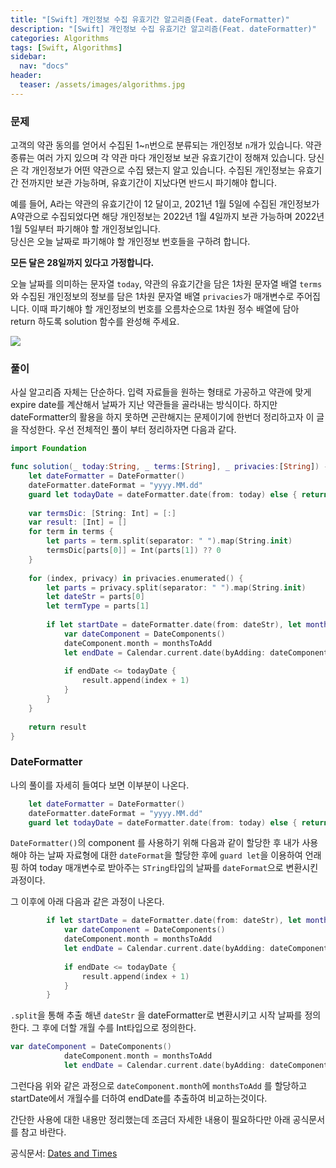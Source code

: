 ```yaml
---
title: "[Swift] 개인정보 수집 유효기간 알고리즘(Feat. dateFormatter)"
description: "[Swift] 개인정보 수집 유효기간 알고리즘(Feat. dateFormatter)"
categories: Algorithms
tags: [Swift, Algorithms]
sidebar: 
  nav: "docs"
header:
  teaser: /assets/images/algorithms.jpg
---
```

### 문제

고객의 약관 동의를 얻어서 수집된 1~`n`번으로 분류되는 개인정보 `n`개가 있습니다. 약관 종류는 여러 가지 있으며 각 약관 마다 개인정보 보관 유효기간이 정해져 있습니다. 당신은 각 개인정보가 어떤 약관으로 수집 됐는지 알고 있습니다. 수집된 개인정보는 유효기간 전까지만 보관 가능하며, 유효기간이 지났다면 반드시 파기해야 합니다.

예를 들어, A라는 약관의 유효기간이 12 달이고, 2021년 1월 5일에 수집된 개인정보가 A약관으로 수집되었다면 해당 개인정보는 2022년 1월 4일까지 보관 가능하며 2022년 1월 5일부터 파기해야 할 개인정보입니다.  
당신은 오늘 날짜로 파기해야 할 개인정보 번호들을 구하려 합니다.

**모든 달은 28일까지 있다고 가정합니다.**

오늘 날짜를 의미하는 문자열 `today`, 약관의 유효기간을 담은 1차원 문자열 배열 `terms`와 수집된 개인정보의 정보를 담은 1차원 문자열 배열 `privacies`가 매개변수로 주어집니다. 이때 파기해야 할 개인정보의 번호를 오름차순으로 1차원 정수 배열에 담아 return 하도록 solution 함수를 완성해 주세요.


![](https://i.imgur.com/zFvhMVz.png)

### 풀이

사실 알고리즘 자체는 단순하다. 입력 자료들을 원하는 형태로 가공하고 약관에 맞게 expire date를 계산해서 날짜가 지난 약관들을 골라내는 방식이다. 하지만 dateFormatter의 활용을 하지 못하면 곤란해지는 문제이기에 한번더 정리하고자 이 글을 작성한다. 우선 전체적인 풀이 부터 정리하자면 다음과 같다. 

```swift
import Foundation

func solution(_ today:String, _ terms:[String], _ privacies:[String]) -> [Int] {
    let dateFormatter = DateFormatter()
    dateFormatter.dateFormat = "yyyy.MM.dd"
    guard let todayDate = dateFormatter.date(from: today) else { return[] }
    
    var termsDic: [String: Int] = [:]
    var result: [Int] = []
    for term in terms {
        let parts = term.split(separator: " ").map(String.init)
        termsDic[parts[0]] = Int(parts[1]) ?? 0
    }
    
    for (index, privacy) in privacies.enumerated() {
        let parts = privacy.split(separator: " ").map(String.init)
        let dateStr = parts[0]
        let termType = parts[1]
        
        if let startDate = dateFormatter.date(from: dateStr), let monthsToAdd = termsDic[termType] {
            var dateComponent = DateComponents()
            dateComponent.month = monthsToAdd
            let endDate = Calendar.current.date(byAdding: dateComponent, to: startDate)!
            
            if endDate <= todayDate {
                result.append(index + 1) 
            }
        }
    }
        
    return result
}
```

### DateFormatter

나의 풀이를 자세히 들여다 보면 이부분이 나온다.
```swift
    let dateFormatter = DateFormatter()
    dateFormatter.dateFormat = "yyyy.MM.dd"
    guard let todayDate = dateFormatter.date(from: today) else { return[] }
```

`DateFormatter()`의 component 를 사용하기 위해 다음과 같이 할당한 후 내가 사용해야 하는 날짜 자료형에 대한 `dateFormat`을 할당한 후에 `guard let`을 이용하여 언래핑 하여 today 매개변수로 받아주는 `STring`타입의 날짜를 `dateFormat`으로 변환시킨 과정이다.

그 이후에 아래 다음과 같은 과정이 나온다.

```swift
        if let startDate = dateFormatter.date(from: dateStr), let monthsToAdd = termsDic[termType] {
            var dateComponent = DateComponents()
            dateComponent.month = monthsToAdd
            let endDate = Calendar.current.date(byAdding: dateComponent, to: startDate)!
            
            if endDate <= todayDate {
                result.append(index + 1) 
            }
        }
```

`.split`을 통해 추출 해낸 `dateStr` 을 dateFormatter로 변환시키고 시작 날짜를 정의한다. 그 후에 더할 개월 수를 Int타입으로 정의한다.
```swift
var dateComponent = DateComponents()
            dateComponent.month = monthsToAdd
            let endDate = Calendar.current.date(byAdding: dateComponent, to: startDate)!
```
그런다음 위와 같은 과정으로 `dateComponent.month`에 `monthsToAdd` 를 할당하고 startDate에서 개월수를 더하여 endDate를 추출하여 비교하는것이다.

간단한 사용에 대한 내용만 정리했는데 조금더 자세한 내용이 필요하다만 아래 공식문서를 참고 바란다.

공식문서: [Dates and Times](https://developer.apple.com/documentation/foundation/dates_and_times)
